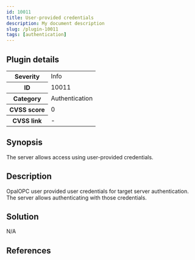 ```yaml
---
id: 10011
title: User-provided credentials
description: My document description
slug: /plugin-10011
tags: [authentication]
---
```


## Plugin details

<table>
  <tr>
    <th>Severity</th>
    <td>Info</td>
  </tr>
  <tr>
    <th>ID</th>
    <td>10011</td>
  </tr>
    <tr>
    <th>Category</th>
    <td>Authentication</td>
  </tr>
    <tr>
    <th>CVSS score</th>
    <td>0</td>
  </tr>
  <tr>
    <th>CVSS link</th>
    <td>-</td>
  </tr>
</table>

## Synopsis

The server allows access using user-provided credentials.

## Description

OpalOPC user provided user credentials for target server authentication. The server allows authenticating with those credentials.

## Solution

N/A

## References

